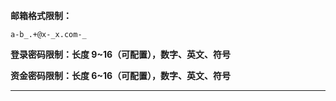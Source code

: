 **邮箱格式限制：**

```
a-b_.+@x-_x.com-_
```

**登录密码限制：长度 9~16（可配置），数字、英文、符号**

**资金密码限制：长度 6~16（可配置），数字、英文、符号**

---



